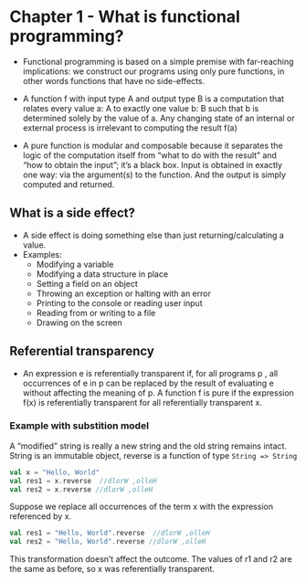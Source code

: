 # Chapter 1 - What is functional programming?

* Functional programming is based on a simple premise with far-reaching implications: we construct our programs using only pure functions,
in other words functions that have no side-effects.

* A function f with input type A and output type B is a computation that relates every value a: A to exactly one value b: B such that b is determined solely by the value of a. Any changing state of an internal or external process is irrelevant to computing the result f(a)

* A pure function is modular and composable because it separates the logic of the computation itself from “what to do with the result” and “how to obtain the input”; it’s a black box. Input is obtained in exactly one way: via the argument(s) to the function. And the output is simply computed and returned.

## What is a side effect?

* A side effect is doing something else than just returning/calculating a value.
* Examples:
    * Modifying a variable
    * Modifying a data structure in place
    * Setting a field on an object
    * Throwing an exception or halting with an error
    * Printing to the console or reading user input
    * Reading from or writing to a file
    * Drawing on the screen

## Referential transparency

* An expression e is referentially transparent if, for all programs p , all occurrences of e in p can be replaced by the result of evaluating e without affecting the meaning of p. A function f is pure if the expression f(x) is referentially transparent for all referentially transparent x.

### Example with substition model
A “modified” string is really a new string and the old string remains intact. String is an immutable object, reverse is a function of type `String => String`

```scala
val x = "Hello, World"
val res1 = x.reverse  //dlorW ,olleH
val res2 = x.reverse //dlorW ,olleH
```

Suppose we replace all occurrences of the term x with the expression referenced by x.
```scala
val res1 = "Hello, World".reverse  //dlorW ,olleH
val res2 = "Hello, World".reverse //dlorW ,olleH
```
This transformation doesn’t affect the outcome. The values of r1 and r2 are the same as before, so x was referentially transparent.
